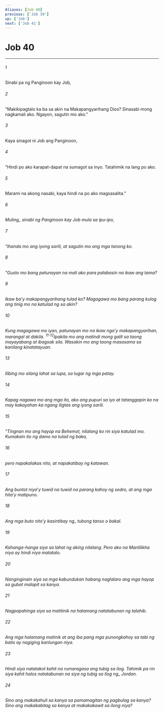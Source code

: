 ```yaml
---
Aliases: [Job 40]
previous: ['Job 39']
up: ['Job']
next: ['Job 41']
---
```

# Job 40

***






















###### 1 










Sinabi pa ng Panginoon kay Job, 





















###### 2 










"Makikipagtalo ka ba sa akin na Makapangyarihang Dios? Sinasabi mong nagkamali ako. Ngayon, sagutin mo ako." 





















###### 3 










Kaya sinagot ni Job ang Panginoon, 





















###### 4 










"Hindi po ako karapat-dapat na sumagot sa inyo. Tatahimik na lang po ako. 





















###### 5 










Marami na akong nasabi, kaya hindi na po ako magsasalita." 





















###### 6 










<i class="trans-change">Muling_ sinabi ng Panginoon kay Job mula sa ipu-ipo, 





















###### 7 










"Ihanda mo ang iyong sarili, at sagutin mo ang mga tanong ko. 





















###### 8 










"Gusto mo bang patunayan na mali ako para palabasin na ikaw ang tama? 





















###### 9 










Ikaw baʼy makapangyarihang tulad ko? Magagawa mo bang parang kulog ang tinig mo na katulad ng sa akin? 





















###### 10 










Kung magagawa mo iyan, patunayan mo na ikaw ngaʼy makapangyarihan, marangal at dakila. <sup class="versenum">11-12</sup>Ipakita mo ang matindi mong galit sa taong mayayabang at ibagsak sila. Wasakin mo ang taong masasama sa kanilang kinatatayuan. 





















###### 13 










Ilibing mo silang lahat sa lupa, sa lugar ng mga patay. 





















###### 14 










Kapag nagawa mo ang mga ito, ako ang pupuri sa iyo at tatanggapin ko na may kakayahan ka ngang iligtas ang iyong sarili. 





















###### 15 










"Tingnan mo ang hayop na Behemot, nilalang ko rin siya katulad mo. Kumakain ito ng damo na tulad ng baka, 





















###### 16 










pero napakalakas nito, at napakatibay ng katawan. 





















###### 17 










Ang buntot niyaʼy tuwid na tuwid na parang kahoy ng sedro, at ang mga hitaʼy matipuno. 





















###### 18 










Ang mga buto nitoʼy <i class="trans-change">kasintibay ng_ tubong tanso o bakal. 





















###### 19 










Kahanga-hanga siya sa lahat ng aking nilalang. Pero ako na Manlilikha niya ay hindi niya matatalo. 





















###### 20 










Nanginginain siya sa mga kabundukan habang naglalaro ang mga hayop sa gubat malapit sa kanya. 





















###### 21 










Nagpapahinga siya sa matitinik na halamang natatabunan ng talahib. 





















###### 22 










Ang mga halamang matinik at ang iba pang mga punongkahoy sa tabi ng batis ay nagiging kanlungan niya. 





















###### 23 










Hindi siya natatakot kahit na rumaragasa ang tubig sa ilog. Tahimik pa rin siya kahit halos natatabunan na siya ng tubig sa <i class="trans-change">Ilog ng_ Jordan. 





















###### 24 










Sino ang makakahuli sa kanya sa pamamagitan ng pagbulag sa kanya? Sino ang makakabitag sa kanya at makakakawit sa ilong niya?
